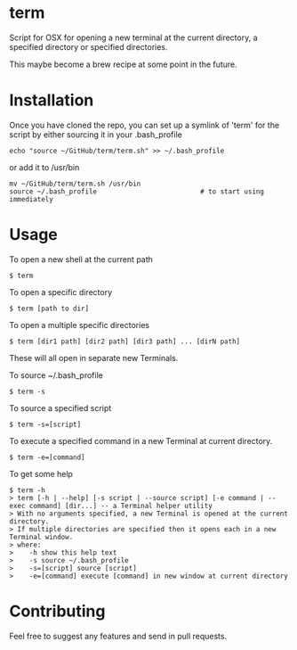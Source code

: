 # term
Script for OSX for opening a new terminal at the current directory, a specified directory or specified directories.

This maybe become a brew recipe at some point in the future.

# Installation
Once you have cloned the repo, you can set up a symlink of 'term' for the script by either sourcing it in your .bash_profile
```shell
echo "source ~/GitHub/term/term.sh" >> ~/.bash_profile
```
or add it to /usr/bin
```shell
mv ~/GitHub/term/term.sh /usr/bin
source ~/.bash_profile 							# to start using immediately
```

# Usage
To open a new shell at the current path
```shell
$ term
```

To open a specific directory
```shell
$ term [path to dir]
```

To open a multiple specific directories
```shell
$ term [dir1 path] [dir2 path] [dir3 path] ... [dirN path]
```
These will all open in separate new Terminals.

To source ~/.bash_profile
```shell
$ term -s
```

To source a specified script
```shell
$ term -s=[script]
```

To execute a specified command in a new Terminal at current directory.
```shell
$ term -e=[command]
```

To get some help
```shell
$ term -h
> term [-h | --help] [-s script | --source script] [-e command | --exec command] [dir...] -- a Terminal helper utility
> With no arguments specified, a new Terminal is opened at the current directory.
> If multiple directories are specified then it opens each in a new Terminal window.
> where:
>	 -h	show this help text
>	 -s	source ~/.bash_profile
>	 -s=[script] source [script]
>	 -e=[command] execute [command] in new window at current directory
```
# Contributing
Feel free to suggest any features and send in pull requests.

